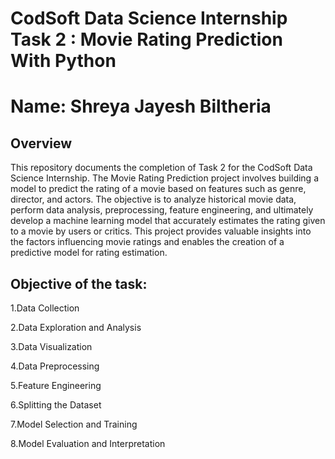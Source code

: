 # CodSoft Data Science Internship Task 2 : Movie Rating Prediction With Python

# Name: Shreya Jayesh Biltheria

## Overview

This repository documents the completion of Task 2 for the CodSoft Data Science Internship. The Movie Rating Prediction project involves building a model to predict the rating of a movie based on features such as genre, director, and actors. The objective is to analyze historical movie data, perform data analysis, preprocessing, feature engineering, and ultimately develop a machine learning model that accurately estimates the rating given to a movie by users or critics. This project provides valuable insights into the factors influencing movie ratings and enables the creation of a predictive model for rating estimation.

## Objective of the task:

1.Data Collection

2.Data Exploration and Analysis

3.Data Visualization

4.Data Preprocessing

5.Feature Engineering

6.Splitting the Dataset

7.Model Selection and Training

8.Model Evaluation and Interpretation
